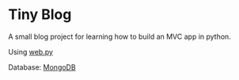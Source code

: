 # Tiny Blog

A small blog project for learning how to build an MVC app in python.

Using [web.py](https://webpy.org/)

Database: [MongoDB](https://www.mongodb.com/)